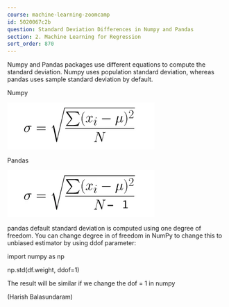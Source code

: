 ```yaml
---
course: machine-learning-zoomcamp
id: 5020067c2b
question: Standard Deviation Differences in Numpy and Pandas
section: 2. Machine Learning for Regression
sort_order: 870
---
```


Numpy and Pandas packages use different equations to compute the standard deviation. Numpy uses  population standard deviation, whereas pandas uses sample standard deviation by default.

Numpy

![Image](images/machine-learning-zoomcamp/image_38e67375.png)

Pandas

![Image](images/machine-learning-zoomcamp/image_8ad3d822.png)

pandas default standard deviation is computed using one degree of freedom. You can change degree in of freedom in NumPy to change this to unbiased estimator by using ddof parameter:

import numpy as np

np.std(df.weight, ddof=1)

The result will be similar if we change the dof = 1 in numpy

(Harish Balasundaram)

